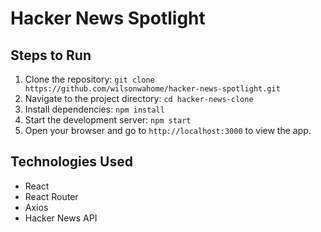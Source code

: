 # Hacker News Spotlight

## Steps to Run

1. Clone the repository: `git clone https://github.com/wilsonwahome/hacker-news-spotlight.git`
2. Navigate to the project directory: `cd hacker-news-clone`
3. Install dependencies: `npm install`
4. Start the development server: `npm start`
5. Open your browser and go to `http://localhost:3000` to view the app.

## Technologies Used

- React
- React Router
- Axios
- Hacker News API
